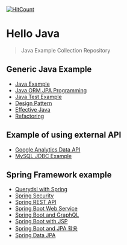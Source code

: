 [![HitCount](http://hits.dwyl.io/jayden-lee/hello-java.svg)](http://hits.dwyl.io/jayden-lee/hello-java)

# Hello Java
> Java Example Collection Repository

## Generic Java Example
- [Java Example](https://github.com/jayden-lee/hello-java/tree/master/java-study)
- [Java ORM JPA Programming](https://github.com/jayden-lee/hello-orm-jpa-programming)
- [Java Test Example](https://github.com/jayden-lee/hello-java-test)
- [Design Pattern](https://github.com/jayden-lee/hello-java/tree/master/design-pattern)
- [Effective Java](https://github.com/junior-study/effective-java-study)
- [Refactoring](https://github.com/jayden-lee/hello-refactoring)

## Example of using external API
- [Google Analytics Data API](https://github.com/jayden-lee/hello-java/tree/master/ga-data-collect)
- [MySQL JDBC Example](https://github.com/jayden-lee/mysql-jdbc-example)

## Spring Framework example 
- [Querydsl with Spring](https://github.com/jayden-lee/hello-querydsl)
- [Spring Security](https://github.com/jayden-lee/hello-spring-security)
- [Spring REST API](https://github.com/jayden-lee/hello-spring-rest-api)
- [Spring Boot Web Service](https://github.com/jayden-lee/springboot-webservice)
- [Spring Boot and GraphQL](https://github.com/jayden-lee/spring-boot-graphql)
- [Spring Boot with JSP](https://github.com/jayden-lee/springboot-jsp)
- [Spring Boot and JPA 활용](https://github.com/jayden-lee/hello-spring-jpa-shop)
- [Spring Data JPA](https://github.com/jayden-lee/hello-spring-data-jpa)
